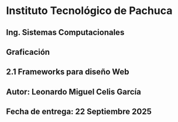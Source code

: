 # Instituto Tecnológico de Pachuca
## Ing. Sistemas Computacionales
## Graficación
## 2.1 Frameworks para diseño Web 
## Autor: Leonardo Miguel Celis García
## Fecha de entrega: 22 Septiembre 2025
